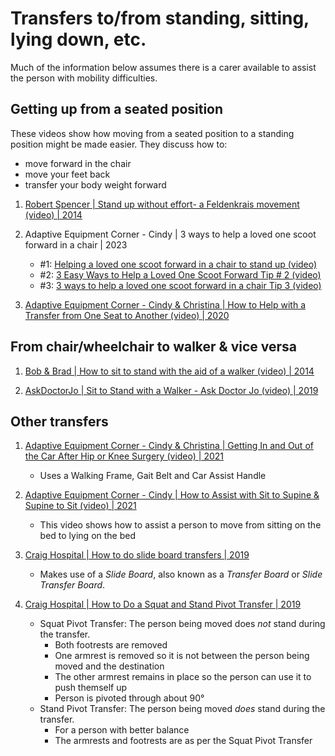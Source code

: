 # Transfers to/from standing, sitting, lying down, etc.

Much of the information below assumes there is a carer available to assist the person
with mobility difficulties.


## Getting up from a seated position

These videos show how moving from a seated position to a standing position might be made easier. They discuss how to:

- move forward in the chair
- move your feet back
- transfer your body weight forward


1. [Robert Spencer | Stand up without effort- a Feldenkrais movement (video) | 2014](https://www.youtube.com/watch?v=cDURAYq15CI)

1. Adaptive Equipment Corner - Cindy | 3 ways to help a loved one scoot forward in a chair | 2023
   - #1: [Helping a loved one scoot forward in a chair to stand up (video)](https://www.youtube.com/watch?v=sb1IYTJ2Zrc)
   - #2: [3 Easy Ways to Help a Loved One Scoot Forward Tip # 2 (video)](https://www.youtube.com/watch?v=gJXOLkfqsBE)
   - #3: [3 ways to help a loved one scoot forward in a chair Tip 3 (video)](https://www.youtube.com/watch?v=PW4SimPbHPo)

1. [Adaptive Equipment Corner - Cindy & Christina | How to Help with a Transfer from One Seat to Another (video) | 2020](https://www.youtube.com/watch?v=EK4KmTFLME8)


## From chair/wheelchair to walker & vice versa

1. [Bob & Brad | How to sit to stand with the aid of a walker (video) | 2014](https://www.youtube.com/watch?v=6jHB_gckNp0)

1. [AskDoctorJo | Sit to Stand with a Walker - Ask Doctor Jo (video) | 2019](https://www.youtube.com/watch?v=D3gsPxbe9RA)


## Other transfers

1. [Adaptive Equipment Corner - Cindy & Christina | Getting In and Out of the Car After Hip or Knee Surgery (video) | 2021](https://www.youtube.com/watch?v=x70fpOebdZA)
   - Uses a Walking Frame, Gait Belt and Car Assist Handle

1. [Adaptive Equipment Corner - Cindy | How to Assist with Sit to Supine & Supine to Sit (video) | 2021](https://www.youtube.com/watch?v=nPfpFk07TVM)
   - This video shows how to assist a person to move from sitting on the bed to lying on the bed

1. [Craig Hospital | How to do slide board transfers | 2019](https://www.youtube.com/watch?v=TZ6xeS_GjSk)
   - Makes use of a *Slide Board*, also known as a *Transfer Board* or *Slide Transfer Board*.

1. [Craig Hospital | How to Do a Squat and Stand Pivot Transfer | 2019](https://www.youtube.com/watch?v=MkWIMZyYyXk)
   - Squat Pivot Transfer: The person being moved does *not* stand during the transfer.
     * Both footrests are removed
     * One armrest is removed so it is not between the person being moved and the destination
     * The other armrest remains in place so the person can use it to push themself up
     * Person is pivoted through about 90°
   - Stand Pivot Transfer: The person being moved *does* stand during the transfer.
     * For a person with better balance
     * The armrests and footrests are as per the Squat Pivot Transfer

